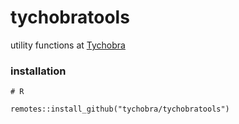 # tychobratools

utility functions at [Tychobra](https://www.tychobra.com/)

### installation

```
# R

remotes::install_github("tychobra/tychobratools")
```
